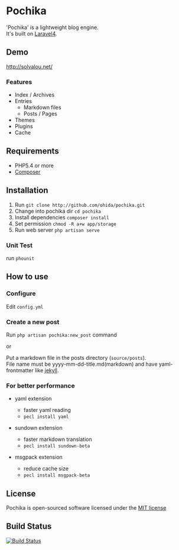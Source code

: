 # Pochika

'Pochika' is a lightweight blog engine.  
It's built on [Laravel4](http://four.laravel.com/).

## Demo

http://solvalou.net/

### Features

* Index / Archives
* Entries
  * Markdown files
  * Posts / Pages
* Themes
* Plugins
* Cache

## Requirements

* PHP5.4 or more
* [Composer](https://github.com/composer/composer)

## Installation

1. Run `git clone http://github.com/ohida/pochika.git`
1. Change into pochika dir `cd pochika`
1. Install dependencies `composer install`
1. Set permission `chmod -R a+w app/storage`
1. Run web server `php artisan serve`

### Unit Test

run `phounit`

## How to use

### Configure

Edit `config.yml`

### Create a new post
Run `php artisan pochika:new_post` command

or

Put a markdown file in the posts directory (`source/posts`).  
File name must be yyyy-mm-dd-title.md(markdown) and have yaml-frontmatter like [jekyll](http://jekyllrb.com/docs/frontmatter/).

### For better performance

* yaml extension
  * faster yaml reading
  * `pecl install yaml`

* sundown extension
  * faster markdown translation
  * `pecl install sundown-beta`

* msgpack extension
  * reduce cache size
  * `pecl install msgpack-beta`

## License

Pochika is open-sourced software licensed under the [MIT license](http://opensource.org/licenses/MIT)

## Build Status

[![Build Status](https://travis-ci.org/ohida/pochika.png?branch=master)](https://travis-ci.org/ohida/pochika)
